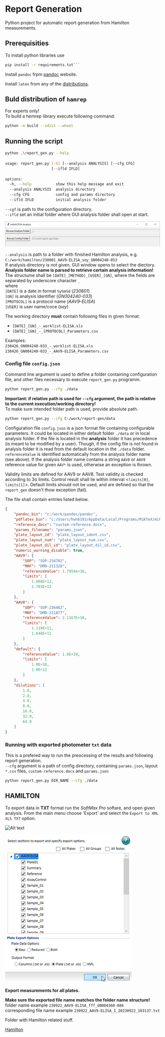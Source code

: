 # Report Generation

Python project for automatic report generation from Hamilton measurements.

## Prerequisities

To install python libraries use

```bash
pip install -r requirements.txt```
```

Install `pandoc` frpm [pandoc](https://pandoc.org/installing.html) website.  

Install `latex` from any of the [distributions](https://www.latex-project.org/get/#tex-distributions).  

## Buld distribution of `hamrep`

For experts only!  
To build a hemrep library execute following command:

```bash
python -m build --sdist --wheel
```

## Running the script

```bash
python .\report_gen.py --help

usage: report_gen.py [-h] [--analysis ANALYSIS] [--cfg CFG]
                     [--ifld IFLD]

options:
  -h, --help           show this help message and exit
  --analysis ANALYSIS  analysis directory
  --cfg CFG            config and params directory
  --ifld IFLD          initial analysis folder
```

`--cgf` is path to the configuration directory.  
`--ifld` set an initial folder where GUI analysis folder shall open at start.  

![gui](media/gui.png)  

`--analysis` is path to a folder with finished Hamilton analysis, e.g. `C:/work/hamilton/230801_AAV9-ELISA_sey_GN004240-053`  
If analysis directory is not given, GUI window opens to select the diectory.  
**Analysis folder name is parsed to retrieve certain analysis information!** The structume shall be `[DATE]_[METHOD]_[USER]_[GN]`, where the fields are separated by underscore character `_`  
where  
`[DATE]` is a date in format `%y%m%d` (*230801*)  
`[GN]` is analysis identifier (*GN004240-033*)  
`[PROTOCOL]` is a protocol name (*AAV9-ELISA*)  
`[USER]` is user name/coce (*sey*)

The working directory **must** contain following files in given format:  

- `[DATE]_[GN]_-_worklist-ELISA.xls`
- `[DATE]_[GN]_-_[PROTOCOL]_Parameters.csv`

Examples:  
`230426_GN004240-033_-_worklist-ELISA.xls`  
`230426_GN004240-033_-_AAV9-ELISA_Parameters.csv`

### Config file `config.json`

Command line argument is used to define a folder containing configuration file, and other files necessary to execute `report_gen.py` programm.  

```bash
python report_gen.py --cfg ./data
```

**Important: if relative path is used for `--cfg` argument, the path is relative to the current execution/working directory!**  
To make sure intended folder path is used, provide absolute path.

```bash
python report_gen.py --cfg C:/work/report-gen/data
```

Configuration file `config.json` is a json format file containing configurable parameters. It could be located in either default folder `./data` or in local analysis folder. If the file is located in the **analysis** folder it has precedence (is meant to be modified by a user). Though, if the config file is not found in analysis folder it is read from the default location in the `./data` folder.  
`referenceValue` is identified automatically from the analysis folder name (see above). If the analysis folder name contains a string `AAV8` or `AAV9` reference value for given `AAV*` is used, otherwise an exception is thrown.

Validity limits are defined for AAV9 or AAV8. Test validity is checked according to 3σ limits. Control result shall lie within interval <`limits[0]`, `limits[1]`>.  Default limits should not be used, and are defined so that the `report_gen` doesn't thow exception (fail).  

The file shall contain entries listed below.

```json
{
    "pandoc_bin": "c:/work/pandoc/pandoc",
    "pdflatex_bin": "c:/Users/hwn6193/AppData/Local/Programs/MiKTeX/miktex/bin/x64/pdflatex",
    "reference_docx": "custom-reference.docx",
    "params_filename": "params.json",
    "plate_layout_id": "plate_layout_ident.csv",
    "plate_layout_num": "plate_layout_num.csv",
    "plate_layout_dil_id": "plate_layout_dil_id.csv",
    "numeric_warning_disable": true,
    "AAV9": {
        "SOP": "SOP-234702",
        "MHF": "DMD-211328",
        "referenceValue": 1.7954e+10,
        "limits": [
            1.888E+12,
            2.703E+12
        ]
    },
    "AAV8": {
        "SOP": "SOP-236462",
        "MHF": "DMD-211877",
        "referenceValue": 2.1167E+10,
        "limits": [
            1.119E+11,
            1.648E+11
        ]
    },
    "default": {
        "referenceValue": 1.0E+10,
        "limits": [
            1.0E+10,
            1.0E+12
        ]
    },
    "dilutions": [
        1.0,
        2.0,
        4.0,
        8.0,
        16.0,
        32.0,
        64.0
    ]
}
```

### Running with exported photometer `txt` data

This is a prefered way to run the preocessing of the results and following report generation.  
`--cfg` argument is a path of config directory, containing `params.json`, layout `*.csv` files, `custom-reference.docx` and `params.json`

```bash
python report_gen.py DIR_NAME --cfg ./data
```

## HAMILTON

To export data in **TXT** format run the *SoftMax Pro* softare, and open given analysis. From the main menu choose 'Export' and select the `Export to XML XLS TXT` option.  

![Alt text](image.png)

![softmax_export_opt](media\softmax_export_opt.png)

**Export measurements for all plates.**  

**Make sure the exported file name matches the folder name structure!**  
folder name example `230922_AAV9-ELISA_fff_GN004360-086`  
corresponding file name example `230922_AAV9-ELISA_1_20230922_103137.txt`  

Folder with Hamilton related stuff.

[Hamilton](<C:\Users\hwn6193\OneDrive - Takeda\2 Geräte\Hamilton_System>)
